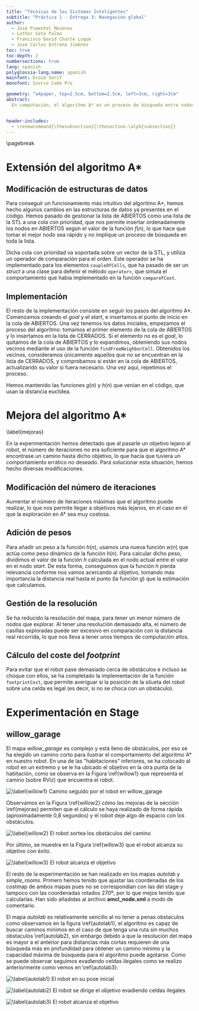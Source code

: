```yaml
---
title: "Técnicas de los Sistemas Inteligentes"
subtitle: "Práctica 1 - Entrega 3: Navegación global"
author:
  - José Pimentel Mesones
  - Lothar Soto Palma
  - Francisco David Charte Luque
  - José Carlos Entrena Jiménez
toc: true
toc-depth: 2
numbersections: true
lang: spanish
polyglossia-lang.name: spanish
mainfont: Droid Serif
monofont: Source Code Pro

geometry: "a4paper, top=2.5cm, bottom=2.5cm, left=3cm, right=3cm"
abstract:
  En computación, el algoritmo A* es un proceso de búsqueda entre nodos de un grafo, que usa una heurística de estimación del coste hasta la solución, una función usualmente llamada $h(n)$, y una función de coste, $g(n)$, cuya suma nos da una estimación del coste de llegar de un nodo a una solución del problema. En esta práctica se ha completado una implementación del algoritmo A* con el uso de una cola con prioridad para la gestión de la lista de nodos abiertos, y lo hemos probado en distintos mundos para comprobar su efectividad.


header-includes:
  - \renewcommand{\thesubsection}{\thesection.\alph{subsection}}
---
```


\pagebreak

# Extensión del algoritmo A*

## Modificación de estructuras de datos

Para conseguir un funcionamiento más intuitivo del algoritmo A*, hemos hecho algunos cambios en las estructuras de datos ya presentes en el código. Hemos pasado de gestionar la lista de ABIERTOS como una lista de la STL a una cola con prioridad, que nos permite insertar ordenadamente los nodos en ABIERTOS según el valor de la función $f(n)$, lo que hace que tomar el mejor nodo sea rápido y no implique un proceso de búsqueda en toda la lista.

Dicha cola con prioridad va soportada sobre un vector de la STL, y utiliza un operador de comparación para el orden. Este  operador se ha implementado para los elementos `coupleOfCells`, que ha pasado de ser un *struct* a una clase para defenir el método `operator>`, que simula el comportamiento que había implementado en la función `compareFCost`.

## Implementación

El resto de la implementación consiste en seguir los pasos del algoritmo A*. Comenzamos creando el _goal_ y el _start_, e insertamos el punto de inicio en la cola de ABIERTOS. Una vez tenemos los datos iniciales, empezamos el proceso del algoritmo: tomamos el primer elemento de la cola de ABIERTOS y lo insertamos en la lista de CERRADOS. Si el elemento no es el _goal_, lo quitamos de la cola de ABIERTOS y lo expandimos, obteniendo sus nodos vecinos mediante el uso de la función `findFreeNeighborCell`. Obtenidos los vecinos, consideramos únicamente aquellos que no se encuentran en la lista de CERRADOS, y comprobamos si están en la cola de ABIERTOS, actualizando su valor si fuera necesario. Una vez aquí, repetimos el proceso.

Hemos mantenido las funciones $g(n)$ y $h(n)$ que venían en el código, que usan la distancia euclídea.

# Mejora del algoritmo A*
\label{mejoras}

En la experimentación hemos detectado que al pasarle un objetivo lejano al robot, el número de iteraciones no era suficiente para que el algoritmo A* encontrase un camino hasta dicho objetivo, lo que hacía que tuviera un comportamiento errático no deseado. Para solucionar esta situación, hemos hecho diversas modificaciones.

## Modificación del número de iteraciones

Aumentar el número de iteraciones máximas que el algoritmo puede realizar, lo que nos permite llegar a objetivos más lejanos, en el caso en el que la exploración en A* sea muy costosa.

## Adición de pesos

Para añadir un peso a la función $h(n)$, usamos una nueva función $w(n)$ que actúa como peso dinámico de la función $h(n)$. Para calcular dicho peso, dividimos el valor de la función $h$ calculada en el nodo actual entre el valor en el nodo _start_. De esta forma, conseguimos que la función $h$ pierda relevancia conforme nos vamos acercando al objetivo, tomando más importancia la distancia real hasta el punto (la función $g$) que la estimación que calculamos.

## Gestión de la resolución

Se ha reducido la resolución del mapa, para tener un menor número de nodos que explorar. Al tener una resolución demasiado alta, el número de casillas exploradas puede ser excesivo en comparación con la distancia real recorrida, lo que nos lleva a tener unos tiempos de computación altos.

## Cálculo del coste del *footprint*

Para evitar que el robot pase demasiado cerca de obstáculos e incluso se choque con ellos, se ha completado la implementación de la función `footprintCost`, que permite averiguar si la posición de la silueta del robot sobre una celda es legal (es decir, si no se choca con un obstáculo).

# Experimentación en Stage

## willow_garage

El mapa *willow_garage* es complejo y está lleno de obstáculos, por eso se ha elegido un camino corto para ilustrar el comportamiento del algoritmo A* en nuestro robot. En una de las "habitaciones" inferiores, se ha colocado al robot en un extremo y se le ha ubicado el objetivo en la otra punta de la habitación, como se observa en la Figura \ref{willow1} que representa el camino (sobre RViz) que encuentra el robot.

![\label{willow1} Camino seguido por el robot en *willow_garage*](img/willow_1.png)

Observamos en la Figura \ref{willow2} cómo las mejoras de la sección \ref{mejoras} permiten que el cálculo se haya realizado de forma rápida (aproximadamente 0,8 segundos) y el robot deje algo de espacio con los obstáculos.

![\label{willow2} El robot sortea los obstáculos del camino](img/willow_2.png)

Por último, se muestra en la Figura \ref{willow3} que el robot alcanza su objetivo con éxito.

![\label{willow3} El robot alcanza el objetivo](img/willow_3.png)

El resto de la experimentación se han realizado en los mapas *autolab* y *simple_rooms*. Primero hemos tenido que ajustar las coordenadas de los costmap de ambos mapas pues no se correspondian con las del stage y tampoco con las coordenadas rotados 270º, por lo que mejos tenido que calcularlas. Han sido añadidas al archivo **amcl_node.xml** a modo de comentario.

El mapa *autolab*  es relativamente sencillo al no tener a penas obstaculos como observamos en la figura \ref{autolab1}, el algoritmo es capaz de buscar caminos mínimos en el caso de que tenga una ruta sin muchos obstaculos \ref{autolab2}, sin embargo debido a que la resolución del mapa es mayor a el anterior para distancias más cortas requieren de una búsqueda más en profundidad para obtener un camino mínimo y la capacidad máxima de búsqueda para el algoritmo puede agotarse. Como se puede observar seguimos evadiendo celdas ilegales como se realizo anteriormente como vemos en \ref{autolab3}.

![\label{autolab1} El robot en su pose inicial](img/autolab_1.png)

![\label{autolab2} El robot se dirige el objetivo evadiendo celdas ilegales](img/autolab_2.png)

![\label{autolab3} El robot alcanza el objetivo](img/autolab_3.png)
